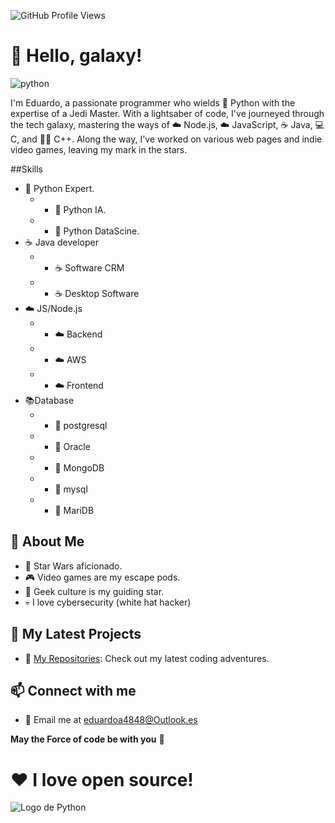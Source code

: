 ![GitHub Profile Views](https://komarev.com/ghpvc/?username=EduardoMartinez68&color=2685BF)

# 👋 Hello, galaxy!
![python](https://www.visionnaire.com.br/es/dbimages/visionnaire-blog-star-wars-programacion-storm1_16497_img.jpg)  

I'm Eduardo, a passionate programmer who wields 🐍 Python with the expertise of a Jedi Master. With a lightsaber of code, I've journeyed through the tech galaxy, mastering the ways of ☁️ Node.js, ☁️ JavaScript, ☕ Java, 💻 C, and 👨‍💻 C++. Along the way, I've worked on various web pages and indie video games, leaving my mark in the stars.

##Skills
- 🐍 Python Expert.
  - - 🐍 Python IA.
  - - 🐍 Python DataScine.
- ☕ Java developer
  - - ☕ Software CRM
  - - ☕ Desktop Software
- ☁️ JS/Node.js
  - - ☁️ Backend
  - - ☁️ AWS
  - - ☁️ Frontend
- 📚Database 
  - - 🐘 postgresql
  - - 🔴 Oracle
  - - 🍃 MongoDB
  - - 📙 mysql
  - - 📙 MariDB

## 🌌 About Me
- 🌠 Star Wars aficionado.
- 🎮 Video games are my escape pods.
- 🚀 Geek culture is my guiding star.
- 💀 I love cybersecurity (white hat hacker)
  
## 🚀 My Latest Projects

- 📁 [My Repositories](https://github.com/EduardoMartinez68?tab=repositories): Check out my latest coding adventures.

## 📫 Connect with me

- 📧 Email me at eduardoa4848@Outlook.es

**May the Force of code be with you** 🌌  
# ❤️ I love open source!  

![Logo de Python](https://www.python.org/static/community_logos/python-logo.png)
